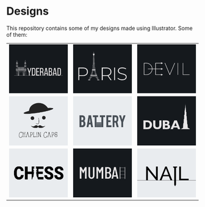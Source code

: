# Designs
This repository contains some of my designs made using Illustrator.
Some of them:
<table>
    <tr>
      <td><img src="2020-12/png/20.12.2020.png"></td>
      <td><img src="2020-12/png/18.12.2020.png"></td>
      <td><img src="2020-12/png/10.12.2020.png"></td>
    </tr>
    <tr>
      <td><img src="2020-11/png/18.11.2020.png"></td>
      <td><img src="2020-11/png/28.11.2020.png"></td>
      <td><img src="2020-12/png/14.12.2020.png"></td>
    </tr>
    <tr>
      <td><img src="2020-11/png/20.11.2020.png"></td>
      <td><img src="2020-12/png/27.12.2020.png"></td>
      <td><img src="2020-11/png/24.11.2020.png"></td>
    </tr>
</table>
